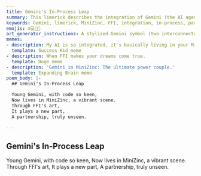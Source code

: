 ```yaml
---
title: Gemini's In-Process Leap
summary: This limerick describes the integration of Gemini (the AI agent) directly into MiniZinc through FFI, highlighting the unique and unseen partnership that emerges from this in-process collaboration.
keywords: Gemini, limerick, MiniZinc, FFI, integration, in-process, partnership, AI agent, collaboration
emojis: ♊💻🔗✨
art_generator_instructions: A stylized Gemini symbol (two interconnected figures) gracefully leaping into a glowing MiniZinc model. Lines of FFI code are subtly connecting them, creating a harmonious and powerful partnership. The overall feeling should be one of seamless integration, innovative collaboration, and the exciting potential of AI within a formal system.
memes:
- description: My AI is so integrated, it's basically living in your MiniZinc.
  template: Success Kid meme
- description: When FFI makes your dreams come true.
  template: Doge meme
- description: 'Gemini in MiniZinc: The ultimate power couple.'
  template: Expanding Brain meme
poem_body: |-
  ## Gemini's In-Process Leap

  Young Gemini, with code so keen,
  Now lives in MiniZinc, a vibrant scene.
  Through FFI's art,
  It plays a new part,
  A partnership, truly unseen.

---
```

## Gemini's In-Process Leap

Young Gemini, with code so keen,
Now lives in MiniZinc, a vibrant scene.
Through FFI's art,
It plays a new part,
A partnership, truly unseen.